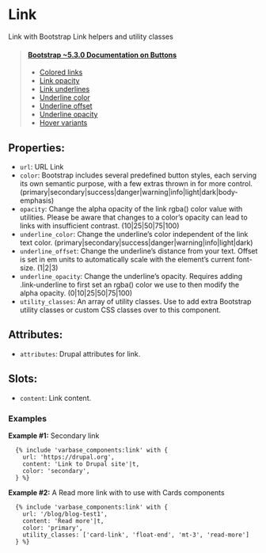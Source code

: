 # Link

Link with Bootstrap Link helpers and utility classes

> #### [Bootstrap ~5.3.0 Documentation on Buttons](https://getbootstrap.com/docs/5.3/utilities/link/)
> * [Colored links](https://getbootstrap.com/docs/5.3/helpers/colored-links/)
> * [Link opacity](https://getbootstrap.com/docs/5.3/utilities/link/#link-opacity)
> * [Link underlines](https://getbootstrap.com/docs/5.3/utilities/link/#link-underlines)
> * [Underline color](https://getbootstrap.com/docs/5.3/utilities/link/#underline-color)
> * [Underline offset](https://getbootstrap.com/docs/5.3/utilities/link/#underline-offset)
> * [Underline opacity](https://getbootstrap.com/docs/5.3/utilities/link/#underline-opacity)
> * [Hover variants](https://getbootstrap.com/docs/5.3/utilities/link/#hover-variants)

## Properties:
* `url`: URL Link
* `color`: Bootstrap includes several predefined button styles, each serving its own
          semantic purpose, with a few extras thrown in for more control.
          (primary|secondary|success|danger|warning|info|light|dark|body-emphasis)
* `opacity`: Change the alpha opacity of the link rgba() color value with utilities.
            Please be aware that changes to a color’s opacity can lead to links with
            insufficient contrast.
            (10|25|50|75|100)
* `underline_color`: Change the underline’s color independent of the link text color.
                    (primary|secondary|success|danger|warning|info|light|dark)
* `underline_offset`: Change the underline’s distance from your text. Offset is set in em
                     units to automatically scale with the element’s current font-size.
                     (1|2|3)
* `underline_opacity`: Change the underline’s opacity. Requires adding .link-underline to
                      first set an rgba() color we use to then modify the alpha opacity.
                      (0|10|25|50|75|100)
* `utility_classes`: An array of utility classes. Use to add extra Bootstrap utility classes
                    or custom CSS classes over to this component.

## Attributes:
* `attributes`: Drupal attributes for link.

## Slots:
* `content`: Link content.

### Examples
**Example #1:** Secondary link
```
  {% include 'varbase_components:link' with {
    url: 'https://drupal.org',
    content: 'Link to Drupal site'|t,
    color: 'secondary',
  } %}
```

**Example #2:** A Read more link with to use with Cards components
```
  {% include 'varbase_components:link' with {
    url: '/blog/blog-test1',
    content: 'Read more'|t,
    color: 'primary',
    utility_classes: ['card-link', 'float-end', 'mt-3', 'read-more']
  } %}
```
